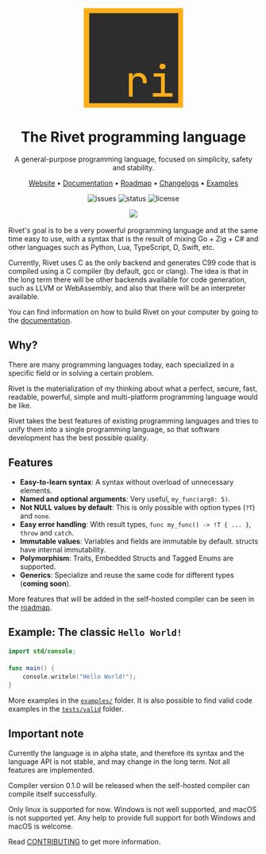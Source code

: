 <div align="center">

<img src="https://github.com/rivet-lang/logo/blob/main/logo.png" alt="Rivet logo" width="200" height="200"/>

# The Rivet programming language

A general-purpose programming language, focused on simplicity, safety and stability.

[Website](https://rivet-lang.github.io)
•
[Documentation](https://rivet-lang.github.io/docs)
•
[Roadmap](ROADMAP.md)
•
[Changelogs](changelogs/)
•
[Examples](examples/)

![issues](https://img.shields.io/github/issues/rivet-lang/rivet?style=flat-square)
![status](https://img.shields.io/badge/status-alpha-blue?style=flat-square)
![license](https://img.shields.io/github/license/rivet-lang/rivet?style=flat-square)

[![](https://dcbadge.vercel.app/api/server/thCA4VsWgs)](https://discord.gg/thCA4VsWgs)

</div>

Rivet's goal is to be a very powerful programming language and at the same time easy
to use, with a syntax that is the result of mixing Go + Zig + C# and other languages
such as Python, Lua, TypeScript, D, Swift, etc.

Currently, Rivet uses C as the only backend and generates C99 code that is compiled using
a C compiler (by default, gcc or clang). The idea is that in the long term there will be
other backends available for code generation, such as LLVM or WebAssembly, and also that
there will be an interpreter available.

You can find information on how to build Rivet on your computer by going to the
[documentation](https://rivet-lang.github.io/docs).

## Why?

There are many programming languages today, each specialized in a specific field or in
solving a certain problem.

Rivet is the materialization of my thinking about what a  perfect, secure, fast, readable,
powerful, simple and multi-platform programming language  would be like.

Rivet takes the best features of existing programming languages and tries  to unify them
into a single programming language, so that software development has the  best possible
quality.

## Features

* **Easy-to-learn syntax**: A syntax without overload of unnecessary elements.
* **Named and optional arguments**: Very useful, `my_func(arg0: 5)`.
* **Not NULL values by default**: This is only possible with option types (`?T`) and `none`.
* **Easy error handling**: With result types, `func my_func() -> !T { ... }`,
    `throw` and `catch`.
* **Immutable values**: Variables and fields are immutable by default.
    structs have internal immutability.
* **Polymorphism**: Traits, Embedded Structs and Tagged Enums are supported.
* **Generics**: Specialize and reuse the same code for different types (**coming soon**).

More features that will be added in the self-hosted compiler can be seen in the [roadmap](ROADMAP.md).

## Example: The classic `Hello World!`

```swift
import std/console;

func main() {
    console.writeln("Hello World!");
}
```
More examples in the [`examples/`](examples/) folder.
It is also possible to find valid code examples in the  [`tests/valid`](tests/valid)
folder.

## Important note

Currently the language is in alpha state, and therefore its syntax and the language
API is not stable, and may change in the long term. Not all features are implemented.

Compiler version 0.1.0 will be released when the self-hosted compiler can compile itself
successfully.

Only linux is supported for now. Windows is not well supported, and macOS is not supported
yet. Any help to provide full support for both Windows and macOS is welcome.

Read [CONTRIBUTING](CONTRIBUTING.md) to get more information.
